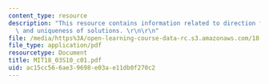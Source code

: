 ```yaml
---
content_type: resource
description: "This resource contains information related to direction fields, existence\
  \ and uniqueness of solutions. \r\n\r\n"
file: /media/https%3A/open-learning-course-data-rc.s3.amazonaws.com/18-03-differential-equations-spring-2010/ac15cc566ae39698e03ae11db0f270c2_MIT18_03S10_c01.pdf
file_type: application/pdf
resourcetype: Document
title: MIT18_03S10_c01.pdf
uid: ac15cc56-6ae3-9698-e03a-e11db0f270c2
---
```

